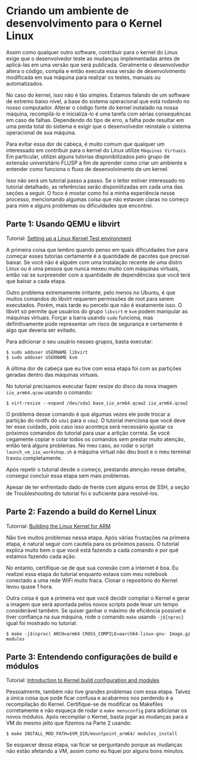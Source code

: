 # Criando um ambiente de desenvolvimento para o Kernel Linux

Assim como qualquer outro software, contribuir para o kernel do
Linux exige que o desenvolvedor teste as mudanças implementadas
antes de aplicá-las em uma versão que será publicada. Geralmente o
desenvolvedor altera o código, compila e então executa
essa versão de desenvolvimento modificada em sua máquina para
realizar os testes, manuais ou automatizados.

No caso do kernel, isso não é tão simples. Estamos falando de um software de extremo baixo nível, a base do sistema operacional que está rodando no nosso computador. Alterar o código fonte do kernel instalado na nossa máquina, recompilá-lo e inicializá-lo é uma tarefa com sérias consequêncas em caso de falhas. Dependendo do tipo de erro, a falha pode resultar em uma perda total do sistema e exigir que o desenvolvedor reinstale o sistema operacional de sua máquina.

Para evitar essa dor de cabeça, é muito comum que qualquer um interessado em contribuir para o kernel do Linux utilize `Máquinas Virtuais`. Em particular, utilizei alguns tutorias disponibilizados pelo grupo de extensão universitário FLUSP a fim de aprender como criar um ambiente e entender como funciona o fluxo de desenvolvimento de um kernel.

Isso não será um tutorial passo a passo. Se o leitor estiver interessado no tutorial detalhado, as referências serão disponiilizadas em cada uma das seções a seguir. O foco é mostar como foi a minha experiência nesse processo, mencionando algumas coisa que não estavam claras no começo para mim e alguns problemas ou dificuldades que encontrei.

## Parte 1: Usando QEMU e libvirt

Tutorial: [Setting up a Linux Kernel Test environment](https://flusp.ime.usp.br/kernel/qemu-libvirt-setup/)

A primeira coisa que lembro quando penso em quais dificuldades tive para começar esses tutorias certamente é a quantidade de pacotes que precisei baixar. Se você não é alguém com uma instalação recente de uma distro Linux ou é uma pessoa que nunca mexeu muito com máquinas virtuais, então vai se surpreender com a quantidade de dependências que você terá que baixar a cada etapa.

Outro problema extremamente irritante, pelo menos no Ubuntu, é que muitos comandos do libvirt requerem permissões de root para serem executados. Porém, mais tarde eu percebi que não é exatamente isso. O libvirt só permite que usuários do grupo `libvirt` e `kvm` podem manipular as máquinas virtuais. Forçar a barra usando `sudo` funciona, mas definitivamente pode representar um risco de segurança e certamente é algo que deveria ser evitado.

Para adicionar o seu usuário nesses grupos, basta executar:

```
$ sudo adduser USERNAME libvirt
$ sudo adduser USERNAME kvm
```

A última dor de cabeça que eu tive com essa etapa foi com as partições geradas dentro das máquinas virtuais.

No tutorial precisamos executar fazer resize do disco da nova imagem `iio_arm64.qcow` usando o comando:

```
$ virt-resize --expand /dev/sda1 base_iio_arm64.qcow2 iio_arm64.qcow2
```

O problema desse comando é que algumas vezes ele pode trocar a partição do rootfs do `sda1` para o `sda2`. O tutorial menciona que você deve ter esse cuidado, pois caso isso aconteça será necessário ajustar os próximos comandos do tutorial para usar a artição correta. Se você cegamente copiar e colar todos os comandos sem prestar muito atenção, então terá alguns problemas. No meu caso, ao rodar o script `launch_vm_iio_workshop.sh` a máquina virtual não deu boot e o meu terminal travou completamente.

Após repetir o tutorial desde o começo, prestando atenção nesse detalhe, consegui concluir essa etapa sem mais problemas.

Apesar de ter enfrentado dado de frente com alguns erros de SSH, a seção de Troubleshooting do tutorial foi o suficiente para resolvê-los.

## Parte 2: Fazendo a build do Kernel Linux

Tutorrial: [Building the Linux Kernel for ARM](https://flusp.ime.usp.br/kernel/build-linux-for-arm/)

Não tive muitos problemas nessa etapa. Após várias frustações na primeira etapa, é natural seguir com cautela para os próximos passos. O tutorial explica muito bem o que você está fazendo a cada comando e por quê estamos fazendo cada ação.

No entanto, certifique-se de que sua conexão com a internet é boa. Eu realizei essa etapa do tutorial enquanto estava com meu notebook conectado a uma rede WiFi muito fraca. Clonar o repositório do Kernel levou quase 1 hora.

Outra coisa é que a primeira vez que você decidir compilar o Kernel e gerar a imagem que será apontada pelos novos scripts pode levar um tempo considerável também. Se quiser ganhar o máximo de eficiência possível e tiver confiança na sua máquina, rode o comando `make` usando `-j${nproc}` igual foi mostrado no tutorial:

```
$ make -j$(nproc) ARCH=arm64 CROSS_COMPILE=aarch64-linux-gnu- Image.gz modules
```

## Parte 3: Entendendo configurações de build e módulos

Tutorial: [Introduction to Kernel build configuration and modules](https://flusp.ime.usp.br/kernel/modules-intro/)

Pessoalmente, também não tive grandes problemas com essa etapa. Talvez a única coisa que pode ficar confusa e acabarmos nos perdendo é a recompilação do Kernel. Certifique-se de modificar os Makefiles corretamente e não esqueça de rodar o `make menuconfig` para adicionar os novos módulos. Após recompilar o Kernel, basta jogar as mudanças para a VM do mesmo jeito que fizemos na Parte 2 usando:

```
$ make INSTALL_MOD_PATH=$VM_DIR/mountpoint_arm64/ modules_install
```

Se esquecer dessa etapa, vai ficar se perguntando porque as mudanças não estão afetando a VM, assim como eu fiquei por alguns bons minutos.